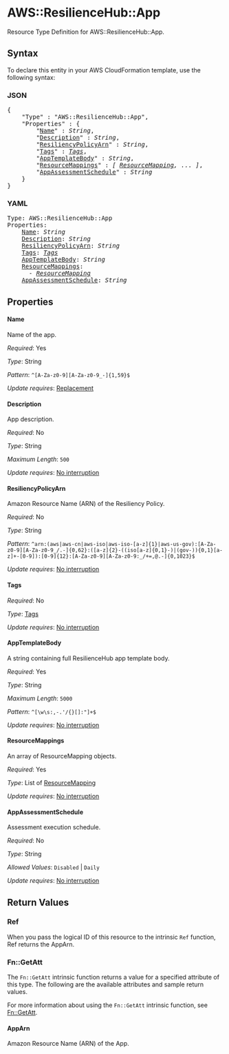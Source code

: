 # AWS::ResilienceHub::App

Resource Type Definition for AWS::ResilienceHub::App.

## Syntax

To declare this entity in your AWS CloudFormation template, use the following syntax:

### JSON

<pre>
{
    "Type" : "AWS::ResilienceHub::App",
    "Properties" : {
        "<a href="#name" title="Name">Name</a>" : <i>String</i>,
        "<a href="#description" title="Description">Description</a>" : <i>String</i>,
        "<a href="#resiliencypolicyarn" title="ResiliencyPolicyArn">ResiliencyPolicyArn</a>" : <i>String</i>,
        "<a href="#tags" title="Tags">Tags</a>" : <i><a href="tags.md">Tags</a></i>,
        "<a href="#apptemplatebody" title="AppTemplateBody">AppTemplateBody</a>" : <i>String</i>,
        "<a href="#resourcemappings" title="ResourceMappings">ResourceMappings</a>" : <i>[ <a href="resourcemapping.md">ResourceMapping</a>, ... ]</i>,
        "<a href="#appassessmentschedule" title="AppAssessmentSchedule">AppAssessmentSchedule</a>" : <i>String</i>
    }
}
</pre>

### YAML

<pre>
Type: AWS::ResilienceHub::App
Properties:
    <a href="#name" title="Name">Name</a>: <i>String</i>
    <a href="#description" title="Description">Description</a>: <i>String</i>
    <a href="#resiliencypolicyarn" title="ResiliencyPolicyArn">ResiliencyPolicyArn</a>: <i>String</i>
    <a href="#tags" title="Tags">Tags</a>: <i><a href="tags.md">Tags</a></i>
    <a href="#apptemplatebody" title="AppTemplateBody">AppTemplateBody</a>: <i>String</i>
    <a href="#resourcemappings" title="ResourceMappings">ResourceMappings</a>: <i>
      - <a href="resourcemapping.md">ResourceMapping</a></i>
    <a href="#appassessmentschedule" title="AppAssessmentSchedule">AppAssessmentSchedule</a>: <i>String</i>
</pre>

## Properties

#### Name

Name of the app.

_Required_: Yes

_Type_: String

_Pattern_: <code>^[A-Za-z0-9][A-Za-z0-9_\-]{1,59}$</code>

_Update requires_: [Replacement](https://docs.aws.amazon.com/AWSCloudFormation/latest/UserGuide/using-cfn-updating-stacks-update-behaviors.html#update-replacement)

#### Description

App description.

_Required_: No

_Type_: String

_Maximum Length_: <code>500</code>

_Update requires_: [No interruption](https://docs.aws.amazon.com/AWSCloudFormation/latest/UserGuide/using-cfn-updating-stacks-update-behaviors.html#update-no-interrupt)

#### ResiliencyPolicyArn

Amazon Resource Name (ARN) of the Resiliency Policy.

_Required_: No

_Type_: String

_Pattern_: <code>^arn:(aws|aws-cn|aws-iso|aws-iso-[a-z]{1}|aws-us-gov):[A-Za-z0-9][A-Za-z0-9_/.-]{0,62}:([a-z]{2}-((iso[a-z]{0,1}-)|(gov-)){0,1}[a-z]+-[0-9]):[0-9]{12}:[A-Za-z0-9][A-Za-z0-9:_/+=,@.-]{0,1023}$</code>

_Update requires_: [No interruption](https://docs.aws.amazon.com/AWSCloudFormation/latest/UserGuide/using-cfn-updating-stacks-update-behaviors.html#update-no-interrupt)

#### Tags

_Required_: No

_Type_: <a href="tags.md">Tags</a>

_Update requires_: [No interruption](https://docs.aws.amazon.com/AWSCloudFormation/latest/UserGuide/using-cfn-updating-stacks-update-behaviors.html#update-no-interrupt)

#### AppTemplateBody

A string containing full ResilienceHub app template body.

_Required_: Yes

_Type_: String

_Maximum Length_: <code>5000</code>

_Pattern_: <code>^[\w\s:,-\.'\/{}\[\]:"]+$</code>

_Update requires_: [No interruption](https://docs.aws.amazon.com/AWSCloudFormation/latest/UserGuide/using-cfn-updating-stacks-update-behaviors.html#update-no-interrupt)

#### ResourceMappings

An array of ResourceMapping objects.

_Required_: Yes

_Type_: List of <a href="resourcemapping.md">ResourceMapping</a>

_Update requires_: [No interruption](https://docs.aws.amazon.com/AWSCloudFormation/latest/UserGuide/using-cfn-updating-stacks-update-behaviors.html#update-no-interrupt)

#### AppAssessmentSchedule

Assessment execution schedule.

_Required_: No

_Type_: String

_Allowed Values_: <code>Disabled</code> | <code>Daily</code>

_Update requires_: [No interruption](https://docs.aws.amazon.com/AWSCloudFormation/latest/UserGuide/using-cfn-updating-stacks-update-behaviors.html#update-no-interrupt)

## Return Values

### Ref

When you pass the logical ID of this resource to the intrinsic `Ref` function, Ref returns the AppArn.

### Fn::GetAtt

The `Fn::GetAtt` intrinsic function returns a value for a specified attribute of this type. The following are the available attributes and sample return values.

For more information about using the `Fn::GetAtt` intrinsic function, see [Fn::GetAtt](https://docs.aws.amazon.com/AWSCloudFormation/latest/UserGuide/intrinsic-function-reference-getatt.html).

#### AppArn

Amazon Resource Name (ARN) of the App.
